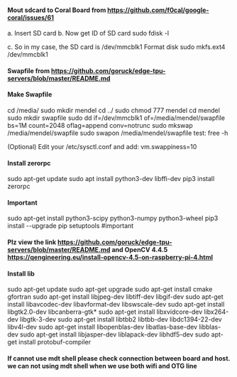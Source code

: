 #### Mout sdcard to Coral Board from https://github.com/f0cal/google-coral/issues/61
a. Insert SD card
b. Now get ID of SD card
sudo fdisk -l

c. So in my case, the SD card is /dev/mmcblk1
Format disk
sudo mkfs.ext4 /dev/mmcblk1

#### Swapfile from https://github.com/goruck/edge-tpu-servers/blob/master/README.md
#### Make Swapfile
cd /media/
sudo mkdir mendel
cd ../ 
sudo chmod 777 mendel
cd mendel
sudo mkdir swapfile
sudo dd if=/dev/mmcblk1 of=/media/mendel/swapfile bs=1M count=2048 oflag=append conv=notrunc
sudo mkswap /media/mendel/swapfile
sudo swapon /media/mendel/swapfile
test: free -h

(Optional) Edit your /etc/sysctl.conf and add:
vm.swappiness=10

#### Install zerorpc
sudo apt-get update
sudo apt install python3-dev libffi-dev
pip3 install zerorpc
#### Important
sudo apt-get install python3-scipy python3-numpy python3-wheel
pip3 install --upgrade pip setuptools #important
#### Plz view the link https://github.com/goruck/edge-tpu-servers/blob/master/README.md and OpenCV 4.4.5 https://qengineering.eu/install-opencv-4.5-on-raspberry-pi-4.html
#### Install lib
sudo apt-get update
sudo apt-get upgrade
sudo apt-get install cmake gfortran
sudo apt-get install libjpeg-dev libtiff-dev libgif-dev
sudo apt-get install libavcodec-dev libavformat-dev libswscale-dev
sudo apt-get install libgtk2.0-dev libcanberra-gtk*
sudo apt-get install libxvidcore-dev libx264-dev libgtk-3-dev
sudo apt-get install libtbb2 libtbb-dev libdc1394-22-dev libv4l-dev
sudo apt-get install libopenblas-dev libatlas-base-dev libblas-dev
sudo apt-get install libjasper-dev liblapack-dev libhdf5-dev
sudo apt-get install protobuf-compiler

#### If cannot use mdt shell please check connection between board and host. we can not using mdt shell when we use both wifi and OTG line


